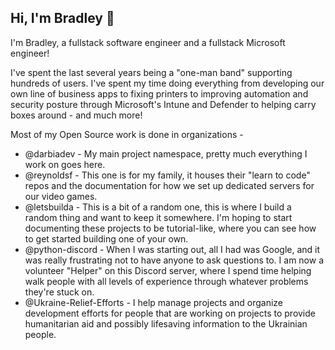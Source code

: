 ## Hi, I'm Bradley 👋

I'm Bradley, a fullstack software engineer and a fullstack Microsoft engineer!

I've spent the last several years being a "one-man band" supporting hundreds of users. I've spent my time doing
everything from developing our own line of business apps to fixing printers to improving automation and security posture
through Microsoft's Intune and Defender to helping carry boxes around - and much more!

Most of my Open Source work is done in organizations -

- @darbiadev - My main project namespace, pretty much everything I work on goes here.
- @reynoldsf - This one is for my family, it houses their "learn to code" repos and the documentation for how we set up
  dedicated servers for our video games.
- @letsbuilda - This is a bit of a random one, this is where I build a random thing and want to keep it somewhere. I'm
  hoping to start documenting these projects to be tutorial-like, where you can see how to get started building one of
  your own.
- @python-discord - When I was starting out, all I had was Google, and it was really frustrating not to have anyone to
  ask questions to. I am now a volunteer "Helper" on this Discord server, where I spend time helping walk people with
  all levels of experience through whatever problems they're stuck on.
- @Ukraine-Relief-Efforts - I help manage projects and organize development efforts for people that are working on
  projects to provide humanitarian aid and possibly lifesaving information to the Ukrainian people. 
